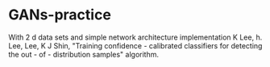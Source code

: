 # GANs-practice
With 2 d data sets and simple network architecture implementation K Lee, h. Lee, Lee, K J Shin, "Training confidence - calibrated classifiers for detecting the out - of - distribution samples" algorithm.
